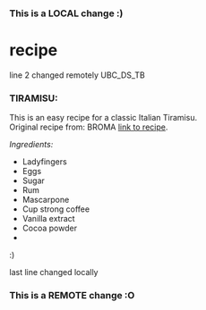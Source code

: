 ### This is a LOCAL change :)

# recipe
line 2 changed remotely
UBC_DS_TB

### TIRAMISU:
This is an easy recipe for a classic Italian Tiramisu.<br>
Original recipe from: BROMA [link to recipe](https://bromabakery.com/classic-tiramisu/).<be>

*Ingredients:*

* Ladyfingers 
* Eggs
* Sugar
* Rum
* Mascarpone
* Cup strong coffee
* Vanilla extract
* Cocoa powder
* 
:)

last line changed locally
### This is a REMOTE change :O
